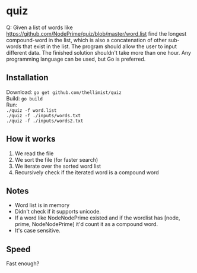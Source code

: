 # quiz


Q: Given a list of words like https://github.com/NodePrime/quiz/blob/master/word.list find the longest compound-word in the list, which is also a concatenation of other sub-words that exist in the list. The program should allow the user to input different data. The finished solution shouldn't take more than one hour. Any programming language can be used, but Go is preferred.

## Installation
Download: `go get github.com/thellimist/quiz`  
Build:    `go build`  
Run:      
`./quiz -f word.list`         
`./quiz -f ./inputs/words.txt`  
`./quiz -f ./inputs/words2.txt`  

## How it works
1) We read the file  
2) We sort the file (for faster search)  
3) We iterate over the sorted word list  
4) Recursively check if the iterated word is a compound word   

## Notes
- Word list is in memory  
- Didn't check if it supports unicode.  
- If a word like NodeNodePrime existed and if the wordlist has [node, prime, NodeNodePrime] it'd count it as a compound word.
- It's case sensitive.

## Speed
Fast enough?



